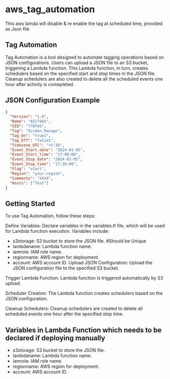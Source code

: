 # aws_tag_automation
This aws lamda will disable &amp; re enable the tag at scheduled time, provided as Json file

## Tag Automation

Tag Automation is a tool designed to automate tagging operations based on JSON configurations. Users can upload a JSON file to an S3 bucket, triggering a Lambda function. This Lambda function, in turn, creates schedulers based on the specified start and stop times in the JSON file. Cleanup schedulers are also created to delete all the scheduled events one hour after activity is comepleted.

## JSON Configuration Example

```json
{
  "Version": "1.0",
  "Name": "A517965",
  "UID": "778feb",
  "Tag": "Eviden_Manage",
  "Tag_On": "true1",
  "Tag_Off": "false1",
  "Timezone_UTC": "+5:30",
  "Event_Start_date": "2024-01-05",
  "Event_Start_time": "17:00:00",
  "Event_Stop_date": "2024-01-05",
  "Event_Stop_time": "17:30:00",
  "Flag": "start",
  "Region": "your-region",
  "Comments": "XXXX",
  "Hosts": ["Test"]
}

```

## Getting Started
To use Tag Automation, follow these steps:

Define Variables: Declare variables in the variables.tf file, which will be used for Lambda function execution. Variables include:

- s3storage: S3 bucket to store the JSON file. #Should be Unique
- lambdaname: Lambda function name.
- iamrole: IAM role name.
- regionname: AWS region for deployment.
- account: AWS account ID.
Upload JSON Configuration: Upload the JSON configuration file to the specified S3 bucket.

Trigger Lambda Function: Lambda function is triggered automatically by S3 upload.

Scheduler Creation: The Lambda function creates schedulers based on the JSON configuration.

Cleanup Schedulers: Cleanup schedulers are created to delete all scheduled events one hour after the specified stop time.

## Variables in Lambda Function which needs to be declared if deploying manually
- s3storage: S3 bucket to store the JSON file.
- lambdaname: Lambda function name.
- iamrole: IAM role name.
- regionname: AWS region for deployment.
- account: AWS account ID.


